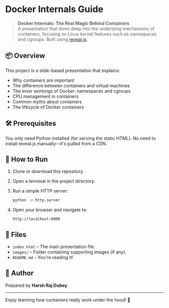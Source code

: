 # Docker Internals Guide

> **Docker Internals: The Real Magic Behind Containers**  
A presentation that dives deep into the underlying mechanisms of containers, focusing on Linux kernel features such as namespaces and cgroups. Built using [reveal.js](https://revealjs.com/).

## 📦 Overview

This project is a slide-based presentation that explains:
- Why containers are important
- The difference between containers and virtual machines
- The inner workings of Docker: namespaces and cgroups
- CPU management in containers
- Common myths about containers
- The lifecycle of Docker containers

## 🛠 Prerequisites

You only need Python installed (for serving the static HTML). No need to install reveal.js manually—it's pulled from a CDN.

## 🚀 How to Run

1. Clone or download this repository.
2. Open a terminal in the project directory.
3. Run a simple HTTP server:

   ````bash
   python -m http.server
   ````

4. Open your browser and navigate to:

   ````
   http://localhost:8000
   ````

## 📁 Files

- `index.html` – The main presentation file.
- `images/` – Folder containing supporting images (if any).
- `README.md` – You're reading it!

## 👤 Author

Prepared by **Harsh Raj Dubey**  

---

Enjoy learning how containers really work under the hood! 🐳
